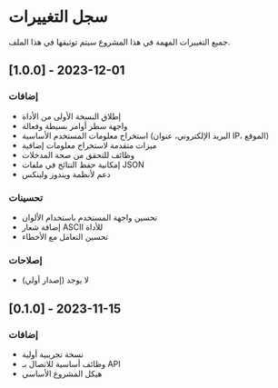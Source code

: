 # سجل التغييرات

جميع التغييرات المهمة في هذا المشروع سيتم توثيقها في هذا الملف.

## [1.0.0] - 2023-12-01

### إضافات
- إطلاق النسخة الأولى من الأداة
- واجهة سطر أوامر بسيطة وفعالة
- استخراج معلومات المستخدم الأساسية (البريد الإلكتروني، عنوان IP، الموقع)
- ميزات متقدمة لاستخراج معلومات إضافية
- وظائف للتحقق من صحة المدخلات
- إمكانية حفظ النتائج في ملفات JSON
- دعم لأنظمة ويندوز ولينكس

### تحسينات
- تحسين واجهة المستخدم باستخدام الألوان
- إضافة شعار ASCII للأداة
- تحسين التعامل مع الأخطاء

### إصلاحات
- لا يوجد (إصدار أولي)

## [0.1.0] - 2023-11-15

### إضافات
- نسخة تجريبية أولية
- وظائف أساسية للاتصال بـ API
- هيكل المشروع الأساسي